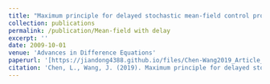```yaml
---
title: "Maximum principle for delayed stochastic mean-field control problem with state constraint"
collection: publications
permalink: /publication/Mean-field with delay
excerpt: ''
date: 2009-10-01
venue: 'Advances in Difference Equations'
paperurl: '[https://jiandong4388.github.io/files/Chen-Wang2019_Article_MaximumPrincipleForDelayedStoc.pdf]'
citation: 'Chen, L., Wang, J. (2019). Maximum principle for delayed stochastic mean-field control problem with state constraint. Advances in Difference Equations, 2019(1), 1-25.'
---
```

